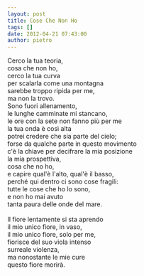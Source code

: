 ```yaml
---
layout: post
title: Cose Che Non Ho
tags: []
date: 2012-04-21 07:43:00
author: pietro
---
```

Cerco la tua teoria,<br/>cosa che non ho,<br/>cerco la tua curva<br/>per scalarla come una montagna<br/>sarebbe troppo ripida per me,<br/>ma non la trovo.<br/>Sono fuori allenamento,<br/>le lunghe camminate mi stancano,<br/>le ore con la sete non fanno più per me<br/>la tua onda è così alta<br/>potrei credere che sia parte del cielo;<br/>forse da qualche parte in questo movimento<br/>c'è la chiave per decifrare la mia posizione<br/>la mia prospettiva,<br/>cosa che no ho,<br/>e capire qual'è l'alto, qual'è il basso,<br/>perché qui dentro ci sono cose fragili:<br/>tutte le cose che ho lo sono,<br/>e non ho mai avuto<br/>tanta paura delle onde del mare.<br/><br/>Il fiore lentamente si sta aprendo<br/>il mio unico fiore, in vaso,<br/>il mio unico fiore, solo per me,<br/>fiorisce del suo viola intenso<br/>surreale violenza,<br/>ma nonostante le mie cure<br/>questo fiore morirà.
